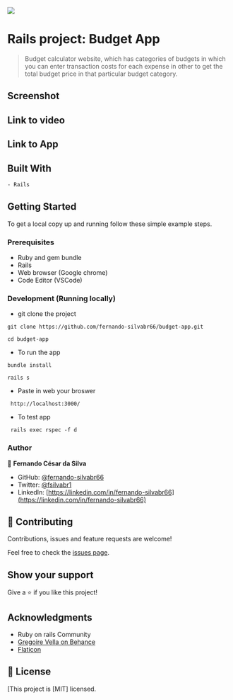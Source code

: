 ![](https://img.shields.io/badge/Microverse-blueviolet)

# Rails project: Budget App

> Budget calculator website, which has categories of budgets in which you can enter transaction costs for each expense in other to get the total budget price in that particular budget category.

## Screenshot

## Link to video


## Link to App


## Built With

```bash
- Rails
```

## Getting Started

To get a local copy up and running follow these simple example steps.

### Prerequisites

- Ruby and gem bundle
- Rails
- Web browser (Google chrome)
- Code Editor (VSCode)

### Development (Running locally)

- git clone the project

```
git clone https://github.com/fernando-silvabr66/budget-app.git
```

```
cd budget-app
```

- To run the app

```
bundle install
```

```
rails s
```

- Paste in web your broswer

```
 http://localhost:3000/
```

- To test app

```
 rails exec rspec -f d
```

### Author

👤 **Fernando César da Silva**

- GitHub: [@fernando-silvabr66](https://github.com/fernando-silvabr66)
- Twitter: [@fsilvabr1](https://twitter.com/fsilvabr1)
- LinkedIn: [https://linkedin.com/in/fernando-silvabr66](https://linkedin.com/in/fernando-silvabr66)

## 🤝 Contributing

Contributions, issues and feature requests are welcome!

Feel free to check the [issues page](https://github.com/fernando-silvabr66/budget-app/issues).

## Show your support

Give a ⭐️ if you like this project!

## Acknowledgments

- Ruby on rails Community
- [Gregoire Vella on Behance](https://www.behance.net/gregoirevella)
- [Flaticon](https://www.flaticon.com/free-icons/transport)

## 📝 License

[This project is [MIT] licensed.
